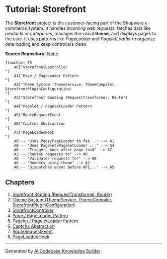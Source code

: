# Tutorial: Storefront

The **Storefront** project is the customer-facing part of the Shopware e-commerce system.
It handles incoming web requests, fetches data like *products or categories*, manages the visual **theme**, and displays pages to the user.
It uses patterns like *PageLoader* and *PageletLoader* to organize data loading and keep controllers clean.


**Source Repository:** [None](None)

```mermaid
flowchart TD
    A0["StorefrontController
"]
    A1["Page / PageLoader Pattern
"]
    A2["Theme System (ThemeService, ThemeCompiler, StorefrontPluginConfiguration)
"]
    A3["Storefront Routing (RequestTransformer, Router)
"]
    A4["Pagelet / PageletLoader Pattern
"]
    A5["RouteRequestEvent
"]
    A6["Captcha Abstraction
"]
    A7["PageLoadedHook
"]
    A0 -- "Uses Page/PageLoader to fet..." --> A1
    A0 -- "Uses Pagelet/PageletLoader ..." --> A4
    A0 -- "Triggers hook after page load" --> A7
    A3 -- "Routes requests to" --> A0
    A6 -- "Validates requests for" --> A0
    A0 -- "Renders using theme" --> A2
    A0 -- "Dispatches event before API..." --> A5
```

## Chapters

1. [Storefront Routing (RequestTransformer, Router)
](01_storefront_routing__requesttransformer__router__.md)
2. [Theme System (ThemeService, ThemeCompiler, StorefrontPluginConfiguration)
](02_theme_system__themeservice__themecompiler__storefrontpluginconfiguration__.md)
3. [StorefrontController
](03_storefrontcontroller_.md)
4. [Page / PageLoader Pattern
](04_page___pageloader_pattern_.md)
5. [Pagelet / PageletLoader Pattern
](05_pagelet___pageletloader_pattern_.md)
6. [Captcha Abstraction
](06_captcha_abstraction_.md)
7. [RouteRequestEvent
](07_routerequestevent_.md)
8. [PageLoadedHook
](08_pageloadedhook_.md)


---

Generated by [AI Codebase Knowledge Builder](https://github.com/The-Pocket/Tutorial-Codebase-Knowledge)